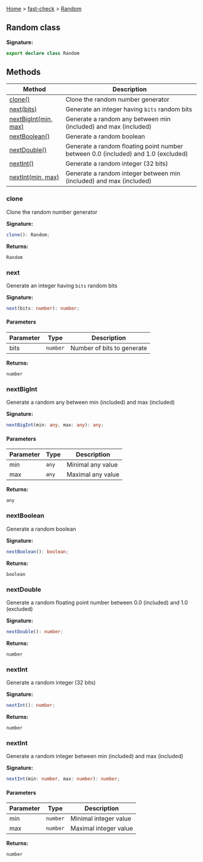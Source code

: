[Home](/) &gt; [fast-check](../fast-check.md) &gt; [Random](Random.md)

## Random class

<b>Signature:</b>

```typescript
export declare class Random 
```

## Methods

|  Method | Description |
|  --- | --- |
|  [clone()](Random.md#clone) | Clone the random number generator |
|  [next(bits)](Random.md#next) | Generate an integer having <code>bits</code> random bits |
|  [nextBigInt(min, max)](Random.md#nextbigint) | Generate a random any between min (included) and max (included) |
|  [nextBoolean()](Random.md#nextboolean) | Generate a random boolean |
|  [nextDouble()](Random.md#nextdouble) | Generate a random floating point number between 0.0 (included) and 1.0 (excluded) |
|  [nextInt()](Random.md#nextint) | Generate a random integer (32 bits) |
|  [nextInt(min, max)](Random.md#nextint) | Generate a random integer between min (included) and max (included) |

### clone

Clone the random number generator

<b>Signature:</b>

```typescript
clone(): Random;
```
<b>Returns:</b>

`Random`

### next

Generate an integer having `bits` random bits

<b>Signature:</b>

```typescript
next(bits: number): number;
```

#### Parameters

|  Parameter | Type | Description |
|  --- | --- | --- |
|  bits | <code>number</code> | Number of bits to generate |

<b>Returns:</b>

`number`

### nextBigInt

Generate a random any between min (included) and max (included)

<b>Signature:</b>

```typescript
nextBigInt(min: any, max: any): any;
```

#### Parameters

|  Parameter | Type | Description |
|  --- | --- | --- |
|  min | <code>any</code> | Minimal any value |
|  max | <code>any</code> | Maximal any value |

<b>Returns:</b>

`any`

### nextBoolean

Generate a random boolean

<b>Signature:</b>

```typescript
nextBoolean(): boolean;
```
<b>Returns:</b>

`boolean`

### nextDouble

Generate a random floating point number between 0.0 (included) and 1.0 (excluded)

<b>Signature:</b>

```typescript
nextDouble(): number;
```
<b>Returns:</b>

`number`

### nextInt

Generate a random integer (32 bits)

<b>Signature:</b>

```typescript
nextInt(): number;
```
<b>Returns:</b>

`number`

### nextInt

Generate a random integer between min (included) and max (included)

<b>Signature:</b>

```typescript
nextInt(min: number, max: number): number;
```

#### Parameters

|  Parameter | Type | Description |
|  --- | --- | --- |
|  min | <code>number</code> | Minimal integer value |
|  max | <code>number</code> | Maximal integer value |

<b>Returns:</b>

`number`

